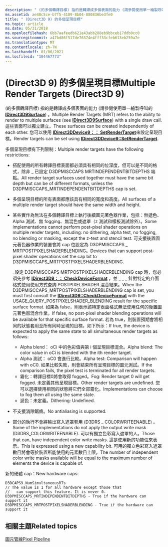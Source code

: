 ```yaml
---
description: " (的多個轉譯目標) 指的是轉譯成多個表面的能力 (請參閱使用單一繪製呼叫的 IDirect3D9Surface) 。"
ms.assetid: ae48c5ce-b7f5-4189-8b04-880836be3fe0
title: " (Direct3D 9) 的多個呈現目標"
ms.topic: article
ms.date: 05/31/2018
ms.openlocfilehash: 6bb7aafeedb621e43abb288eb9bbceb17ddb0cc0
ms.sourcegitcommit: a47bd86f517de76374e4fff33cfeb613eb259a7e
ms.translationtype: MT
ms.contentlocale: zh-TW
ms.lasthandoff: 01/06/2021
ms.locfileid: "104467773"
---
```

# <a name="multiple-render-targets-direct3d-9"></a><span data-ttu-id="a0da0-103"> (Direct3D 9) 的多個呈現目標</span><span class="sxs-lookup"><span data-stu-id="a0da0-103">Multiple Render Targets (Direct3D 9)</span></span>

<span data-ttu-id="a0da0-104"> (的多個轉譯目標) 指的是轉譯成多個表面的能力 (請參閱使用單一繪製呼叫的 [**IDirect3D9Surface**](/windows/desktop/api)) 。</span><span class="sxs-lookup"><span data-stu-id="a0da0-104">Multiple Render Targets (MRT) refers to the ability to render to multiple surfaces (see [**IDirect3D9Surface**](/windows/desktop/api)) with a single draw call.</span></span> <span data-ttu-id="a0da0-105">這些表面可以獨立建立。</span><span class="sxs-lookup"><span data-stu-id="a0da0-105">These surfaces can be created independently of each other.</span></span> <span data-ttu-id="a0da0-106">您可以使用 [**IDirect3DDevice9：： SetRenderTarget**](/windows/win32/api/d3d9helper/nf-d3d9helper-idirect3ddevice9-setrendertarget)來設定呈現目標。</span><span class="sxs-lookup"><span data-stu-id="a0da0-106">Render targets can be set using [**IDirect3DDevice9::SetRenderTarget**](/windows/win32/api/d3d9helper/nf-d3d9helper-idirect3ddevice9-setrendertarget).</span></span>

<span data-ttu-id="a0da0-107">多個呈現目標有下列限制：</span><span class="sxs-lookup"><span data-stu-id="a0da0-107">Multiple render targets have the following restrictions:</span></span>

-   <span data-ttu-id="a0da0-108">搭配使用的所有轉譯目標表面都必須具有相同的位深度，但可以是不同的格式，除非 \_ 已設定 D3DPMISCCAPS MRTINDEPENDENTBITDEPTHS 端點。</span><span class="sxs-lookup"><span data-stu-id="a0da0-108">All render target surfaces used together must have the same bit depth but can be of different formats, unless the D3DPMISCCAPS\_MRTINDEPENDENTBITDEPTHS cap is set.</span></span>
-   <span data-ttu-id="a0da0-109">多個呈現目標的所有表面都應該具有相同的寬度和高度。</span><span class="sxs-lookup"><span data-stu-id="a0da0-109">All surfaces of a multiple render target should have the same width and height.</span></span>
-   <span data-ttu-id="a0da0-110">某些實作為無法在多個轉譯目標上執行後續圖元著色器作業，包括：無遞色、Alpha 測試、無 fogging、無混色或遮罩（z 測試和樣板測試除外）。</span><span class="sxs-lookup"><span data-stu-id="a0da0-110">Some implementations cannot perform post-pixel shader operations on multiple render targets, including: no dithering, alpha test, no fogging, no blending or masking, except the z-test and stencil test.</span></span> <span data-ttu-id="a0da0-111">可支援後置圖元著色器作業的裝置會將 cap 位設定為 D3DPMISCCAPS \_ MRTPOSTPIXELSHADERBLENDING。</span><span class="sxs-lookup"><span data-stu-id="a0da0-111">Devices that can support post-pixel shader operations set the cap bit to D3DPMISCCAPS\_MRTPOSTPIXELSHADERBLENDING.</span></span>

    <span data-ttu-id="a0da0-112">\_設定 D3DPMISCCAPS MRTPOSTPIXELSHADERBLENDING cap 時，您必須先參考 [**IDirect3D9：： CheckDeviceFormat**](/windows/win32/api/d3d9/nf-d3d9-idirect3d9-checkdeviceformat) ，並 \_ \_ \_ 針對特定的介面格式使用使用方式查詢 POSTPIXELSHADER 混合結果。</span><span class="sxs-lookup"><span data-stu-id="a0da0-112">When the D3DPMISCCAPS\_MRTPOSTPIXELSHADERBLENDING cap is set, you must first consult the [**IDirect3D9::CheckDeviceFormat**](/windows/win32/api/d3d9/nf-d3d9-idirect3d9-checkdeviceformat) with the USAGE\_QUERY\_POSTPIXELSHADER\_BLENDING result for the specific surface format.</span></span> <span data-ttu-id="a0da0-113">如果為 false，則表示該特定表面格式無法使用任何的後置圖元著色器混合作業。</span><span class="sxs-lookup"><span data-stu-id="a0da0-113">If false, no post-pixel shader blending operations will be available for that specific surface format.</span></span> <span data-ttu-id="a0da0-114">若為 true，則裝置預期會將相同的狀態套用至所有同時呈現的目標，如下所示：</span><span class="sxs-lookup"><span data-stu-id="a0da0-114">If true, the device is expected to apply the same state to all simultaneous render targets as follows:</span></span>

    -   <span data-ttu-id="a0da0-115">Alpha blend： oCi 中的色彩值與第 i 個呈現目標混合。</span><span class="sxs-lookup"><span data-stu-id="a0da0-115">Alpha blend: The color value in oCi is blended with the ith render target.</span></span>
    -   <span data-ttu-id="a0da0-116">Alpha 測試： oC0 會進行比較。</span><span class="sxs-lookup"><span data-stu-id="a0da0-116">Alpha test: Comparison will happen with oC0.</span></span> <span data-ttu-id="a0da0-117">如果比較失敗，則會結束所有呈現目標的圖元測試。</span><span class="sxs-lookup"><span data-stu-id="a0da0-117">If the comparison fails, the pixel test is terminated for all render targets.</span></span>
    -   <span data-ttu-id="a0da0-118">霧化：轉譯目標0將會取得 fogged。</span><span class="sxs-lookup"><span data-stu-id="a0da0-118">Fog: Render target 0 will get fogged.</span></span> <span data-ttu-id="a0da0-119">未定義其他呈現目標。</span><span class="sxs-lookup"><span data-stu-id="a0da0-119">Other render targets are undefined.</span></span> <span data-ttu-id="a0da0-120">您可以選擇使用相同的狀態將它們全部霧化。</span><span class="sxs-lookup"><span data-stu-id="a0da0-120">Implementations can choose to fog them all using the same state.</span></span>
    -   <span data-ttu-id="a0da0-121">遞色：未定義。</span><span class="sxs-lookup"><span data-stu-id="a0da0-121">Dithering: Undefined.</span></span>

-   <span data-ttu-id="a0da0-122">不支援消除鋸齒。</span><span class="sxs-lookup"><span data-stu-id="a0da0-122">No antialiasing is supported.</span></span>
-   <span data-ttu-id="a0da0-123">部分的執行不會將輸出寫入遮罩套用 (D3DRS \_ COLORWRITEENABLE) 。</span><span class="sxs-lookup"><span data-stu-id="a0da0-123">Some of the implementations do not apply the output write mask (D3DRS\_COLORWRITEENABLE).</span></span> <span data-ttu-id="a0da0-124">可以有獨立色彩寫入遮罩的人。</span><span class="sxs-lookup"><span data-stu-id="a0da0-124">Those that can, have independent color write masks.</span></span> <span data-ttu-id="a0da0-125">這是使用新的功能位來表示。</span><span class="sxs-lookup"><span data-stu-id="a0da0-125">This is expressed using a new capability bit.</span></span> <span data-ttu-id="a0da0-126">可用的獨立色彩寫入遮罩數目將會等於裝置所能使用的元素數目上限。</span><span class="sxs-lookup"><span data-stu-id="a0da0-126">The number of independent color write masks available will be equal to the maximum number of elements the device is capable of.</span></span>

<span data-ttu-id="a0da0-127">新的硬體 cap：</span><span class="sxs-lookup"><span data-stu-id="a0da0-127">New hardware caps:</span></span>


```
D3DCAPS9.NumSimultaneousRTs         
// The value is 1 for all hardware except those that  
//   can support this feature. It is never 0.
D3DPMISCCAPS_MRTINDEPENDENTBITDEPTHS - True if the hardware can support it
D3DPMISCCAPS_MRTPOSTPIXELSHADERBLENDING - True if the hardware can support it
```



## <a name="related-topics"></a><span data-ttu-id="a0da0-128">相關主題</span><span class="sxs-lookup"><span data-stu-id="a0da0-128">Related topics</span></span>

<dl> <dt>

[<span data-ttu-id="a0da0-129">圖元管線</span><span class="sxs-lookup"><span data-stu-id="a0da0-129">Pixel Pipeline</span></span>](pixel-pipeline.md)
</dt> </dl>

 

 
